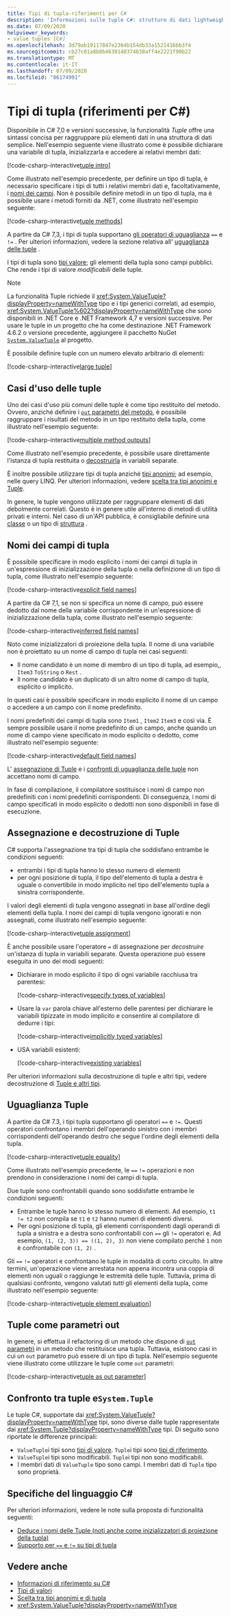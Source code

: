 ```yaml
---
title: Tipi di tupla-riferimenti per C#
description: 'Informazioni sulle tuple C#: strutture di dati lightweight che è possibile usare per raggruppare elementi di dati vagamente correlati'
ms.date: 07/09/2020
helpviewer_keywords:
- value tuples [C#]
ms.openlocfilehash: 3d79ab19117847e2364b154db33a1521416bb3f4
ms.sourcegitcommit: cb27c01a8b0b4630148374638aff4e2221f90b22
ms.translationtype: MT
ms.contentlocale: it-IT
ms.lasthandoff: 07/09/2020
ms.locfileid: "86174991"
---
```

# <a name="tuple-types-c-reference"></a>Tipi di tupla (riferimenti per C#)

Disponibile in C# 7,0 e versioni successive, la funzionalità *Tuple* offre una sintassi concisa per raggruppare più elementi dati in una struttura di dati semplice. Nell'esempio seguente viene illustrato come è possibile dichiarare una variabile di tupla, inizializzarla e accedere ai relativi membri dati:

[!code-csharp-interactive[tuple intro](snippets/ValueTuples.cs#Introduction)]

Come illustrato nell'esempio precedente, per definire un tipo di tupla, è necessario specificare i tipi di tutti i relativi membri dati e, facoltativamente, i [nomi dei campi](#tuple-field-names). Non è possibile definire metodi in un tipo di tupla, ma è possibile usare i metodi forniti da .NET, come illustrato nell'esempio seguente:

[!code-csharp-interactive[tuple methods](snippets/ValueTuples.cs#MethodOnTuples)]

A partire da C# 7,3, i tipi di tupla supportano [gli operatori di uguaglianza](../operators/equality-operators.md) `==` e `!=` . Per ulteriori informazioni, vedere la sezione relativa all' [uguaglianza delle tuple](#tuple-equality) .

I tipi di tupla sono [tipi valore](value-types.md); gli elementi della tupla sono campi pubblici. Che rende i tipi di valore *modificabili* delle tuple.

> [!NOTE]
> La funzionalità Tuple richiede il <xref:System.ValueTuple?displayProperty=nameWithType> tipo e i tipi generici correlati, ad esempio, <xref:System.ValueTuple%602?displayProperty=nameWithType> che sono disponibili in .NET Core e .NET Framework 4,7 e versioni successive. Per usare le tuple in un progetto che ha come destinazione .NET Framework 4.6.2 o versione precedente, aggiungere il pacchetto NuGet [`System.ValueTuple`](https://www.nuget.org/packages/System.ValueTuple/) al progetto.

È possibile definire tuple con un numero elevato arbitrario di elementi:

[!code-csharp-interactive[large tuple](snippets/ValueTuples.cs#LargeTuple)]

## <a name="use-cases-of-tuples"></a>Casi d'uso delle tuple

Uno dei casi d'uso più comuni delle tuple è come tipo restituito del metodo. Ovvero, anziché definire i [ `out` parametri del metodo](../keywords/out-parameter-modifier.md), è possibile raggruppare i risultati del metodo in un tipo restituito della tupla, come illustrato nell'esempio seguente:

[!code-csharp-interactive[multiple method outputs](snippets/ValueTuples.cs#MultipleReturns)]

Come illustrato nell'esempio precedente, è possibile usare direttamente l'istanza di tupla restituita o [decostruirla](#tuple-assignment-and-deconstruction) in variabili separate.

È inoltre possibile utilizzare tipi di tupla anziché [tipi anonimi](../../programming-guide/classes-and-structs/anonymous-types.md); ad esempio, nelle query LINQ. Per ulteriori informazioni, vedere [scelta tra tipi anonimi e Tuple](../../../standard/base-types/choosing-between-anonymous-and-tuple.md).

In genere, le tuple vengono utilizzate per raggruppare elementi di dati debolmente correlati. Questo è in genere utile all'interno di metodi di utilità privati e interni. Nel caso di un'API pubblica, è consigliabile definire una [classe](../keywords/class.md) o un tipo di [struttura](struct.md) .

## <a name="tuple-field-names"></a>Nomi dei campi di tupla

È possibile specificare in modo esplicito i nomi dei campi di tupla in un'espressione di inizializzazione della tupla o nella definizione di un tipo di tupla, come illustrato nell'esempio seguente:

[!code-csharp-interactive[explicit field names](snippets/ValueTuples.cs#ExplicitFieldNames)]

A partire da C# 7,1, se non si specifica un nome di campo, può essere dedotto dal nome della variabile corrispondente in un'espressione di inizializzazione della tupla, come illustrato nell'esempio seguente:

[!code-csharp-interactive[inferred field names](snippets/ValueTuples.cs#InferFieldNames)]

Noto come inizializzatori di proiezione della tupla. Il nome di una variabile non è proiettato su un nome di campo di tupla nei casi seguenti:

- Il nome candidato è un nome di membro di un tipo di tupla, ad esempio,, `Item3` `ToString` o `Rest` .
- Il nome candidato è un duplicato di un altro nome di campo di tupla, esplicito o implicito.

In questi casi è possibile specificare in modo esplicito il nome di un campo o accedere a un campo con il nome predefinito.

I nomi predefiniti dei campi di tupla sono `Item1` , `Item2` `Item3` e così via. È sempre possibile usare il nome predefinito di un campo, anche quando un nome di campo viene specificato in modo esplicito o dedotto, come illustrato nell'esempio seguente:

[!code-csharp-interactive[default field names](snippets/ValueTuples.cs#DefaultFieldNames)]

L' [assegnazione di Tuple](#tuple-assignment-and-deconstruction) e i [confronti di uguaglianza delle tuple](#tuple-equality) non accettano nomi di campo.

In fase di compilazione, il compilatore sostituisce i nomi di campo non predefiniti con i nomi predefiniti corrispondenti. Di conseguenza, i nomi di campo specificati in modo esplicito o dedotti non sono disponibili in fase di esecuzione.

## <a name="tuple-assignment-and-deconstruction"></a>Assegnazione e decostruzione di Tuple

C# supporta l'assegnazione tra tipi di tupla che soddisfano entrambe le condizioni seguenti:

- entrambi i tipi di tupla hanno lo stesso numero di elementi
- per ogni posizione di tupla, il tipo dell'elemento di tupla a destra è uguale o convertibile in modo implicito nel tipo dell'elemento tupla a sinistra corrispondente.

I valori degli elementi di tupla vengono assegnati in base all'ordine degli elementi della tupla. I nomi dei campi di tupla vengono ignorati e non assegnati, come illustrato nell'esempio seguente:

[!code-csharp-interactive[tuple assignment](snippets/ValueTuples.cs#Assignment)]

È anche possibile usare l'operatore `=` di assegnazione per *decostruire* un'istanza di tupla in variabili separate. Questa operazione può essere eseguita in uno dei modi seguenti:

- Dichiarare in modo esplicito il tipo di ogni variabile racchiusa tra parentesi:

  [!code-csharp-interactive[specify types of variables](snippets/ValueTuples.cs#DeconstructExplicit)]

- Usare la `var` parola chiave all'esterno delle parentesi per dichiarare le variabili tipizzate in modo implicito e consentire al compilatore di dedurre i tipi:

  [!code-csharp-interactive[implicitly typed variables](snippets/ValueTuples.cs#DeconstructVar)]

- USA variabili esistenti:

  [!code-csharp-interactive[existing variables](snippets/ValueTuples.cs#DeconstructExisting)]

Per ulteriori informazioni sulla decostruzione di tuple e altri tipi, vedere decostruzione di [Tuple e altri tipi](../../deconstruct.md).

## <a name="tuple-equality"></a>Uguaglianza Tuple

A partire da C# 7.3, i tipi tupla supportano gli operatori `==` e `!=`. Questi operatori confrontano i membri dell'operando sinistro con i membri corrispondenti dell'operando destro che segue l'ordine degli elementi della tupla.

[!code-csharp-interactive[tuple equality](snippets/ValueTuples.cs#TupleEquality)]

Come illustrato nell'esempio precedente, le `==` `!=` operazioni e non prendono in considerazione i nomi dei campi di tupla.

Due tuple sono confrontabili quando sono soddisfatte entrambe le condizioni seguenti:

- Entrambe le tuple hanno lo stesso numero di elementi. Ad esempio, `t1 != t2` non compila se `t1` e `t2` hanno numeri di elementi diversi.
- Per ogni posizione di tupla, gli elementi corrispondenti dagli operandi di tupla a sinistra e a destra sono confrontabili con `==` gli `!=` operatori e. Ad esempio, `(1, (2, 3)) == ((1, 2), 3)` non viene compilato perché `1` non è confrontabile con `(1, 2)` .

Gli `==` `!=` operatori e confrontano le tuple in modalità di corto circuito. In altre termini, un'operazione viene arrestata non appena incontra una coppia di elementi non uguali o raggiunge le estremità delle tuple. Tuttavia, prima di qualsiasi confronto, vengono valutati *tutti* gli elementi della tupla, come illustrato nell'esempio seguente:

[!code-csharp-interactive[tuple element evaluation](snippets/ValueTuples.cs#TupleEvaluationForEquality)]

## <a name="tuples-as-out-parameters"></a>Tuple come parametri out

In genere, si effettua il refactoring di un metodo che dispone di [ `out` parametri](../keywords/out-parameter-modifier.md) in un metodo che restituisce una tupla. Tuttavia, esistono casi in cui un `out` parametro può essere di un tipo di tupla. Nell'esempio seguente viene illustrato come utilizzare le tuple come `out` parametri:

[!code-csharp-interactive[tuple as out parameter](snippets/ValueTuples.cs#TupleAsOutParameter)]

## <a name="tuples-vs-systemtuple"></a>Confronto tra tuple e`System.Tuple`

Le tuple C#, supportate dai <xref:System.ValueTuple?displayProperty=nameWithType> tipi, sono diverse dalle tuple rappresentate dai <xref:System.Tuple?displayProperty=nameWithType> tipi. Di seguito sono riportate le differenze principali:

- `ValueTuple`i tipi sono [tipi di valore](value-types.md). `Tuple`i tipi sono [tipi di riferimento](../keywords/reference-types.md).
- `ValueTuple`i tipi sono modificabili. `Tuple`i tipi non sono modificabili.
- I membri dati di `ValueTuple` tipo sono campi. I membri dati di `Tuple` tipo sono proprietà.

## <a name="c-language-specification"></a>Specifiche del linguaggio C#

Per ulteriori informazioni, vedere le note sulla proposta di funzionalità seguenti:

- [Deduce i nomi delle Tuple (noti anche come inizializzatori di proiezione della tupla)](~/_csharplang/proposals/csharp-7.1/infer-tuple-names.md)
- [Supporto per `==` e `!=` su tipi di tupla](~/_csharplang/proposals/csharp-7.3/tuple-equality.md)

## <a name="see-also"></a>Vedere anche

- [Informazioni di riferimento su C#](../index.md)
- [Tipi di valori](value-types.md)
- [Scelta tra tipi anonimi e di tupla](../../../standard/base-types/choosing-between-anonymous-and-tuple.md)
- <xref:System.ValueTuple?displayProperty=nameWithType>
